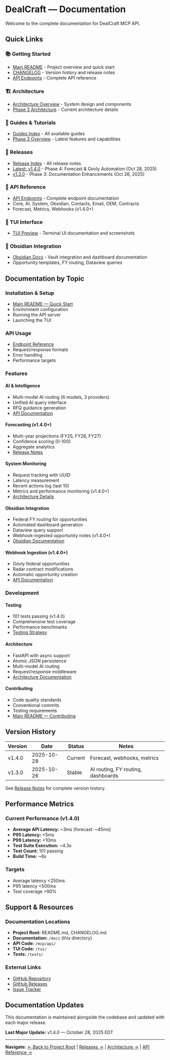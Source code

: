 # DealCraft — Documentation

Welcome to the complete documentation for DealCraft MCP API.

## Quick Links

### 📚 Getting Started
- [Main README](../README.md) - Project overview and quick start
- [CHANGELOG](../CHANGELOG.md) - Version history and release notes
- [API Endpoints](api/endpoints.md) - Complete API reference

### 🏗️ Architecture
- [Architecture Overview](architecture/) - System design and components
- [Phase 3 Architecture](architecture/phase3.md) - Current architecture details

### 📖 Guides & Tutorials
- [Guides Index](guides/) - All available guides
- [Phase 3 Overview](guides/phase3_overview.md) - Latest features and capabilities

### 🚀 Releases
- [Release Index](releases/) - All release notes
- [Latest: v1.4.0](releases/v1.4.0.md) - Phase 4: Forecast & Govly Automation (Oct 28, 2025)
- [v1.3.0](releases/) - Phase 3: Documentation Enhancements (Oct 26, 2025)

### 🔌 API Reference
- [API Endpoints](api/endpoints.md) - Complete endpoint documentation
- Core, AI, System, Obsidian, Contacts, Email, OEM, Contracts
- Forecast, Metrics, Webhooks (v1.4.0+)

### 🎨 TUI Interface
- [TUI Preview](tui/preview.md) - Terminal UI documentation and screenshots

### 📝 Obsidian Integration
- [Obsidian Docs](obsidian/) - Vault integration and dashboard documentation
- Opportunity templates, FY routing, Dataview queries

## Documentation by Topic

### Installation & Setup
- [Main README — Quick Start](../README.md#quick-start)
- Environment configuration
- Running the API server
- Launching the TUI

### API Usage
- [Endpoint Reference](api/endpoints.md)
- Request/response formats
- Error handling
- Performance targets

### Features

#### AI & Intelligence
- Multi-model AI routing (6 models, 3 providers)
- Unified AI query interface
- RFQ guidance generation
- [API Documentation](api/endpoints.md#ai--intelligence)

#### Forecasting (v1.4.0+)
- Multi-year projections (FY25, FY26, FY27)
- Confidence scoring (0-100)
- Aggregate analytics
- [Release Notes](releases/v1.4.0.md#1-forecast-hub-engine)

#### System Monitoring
- Request tracking with UUID
- Latency measurement
- Recent actions log (last 10)
- Metrics and performance monitoring (v1.4.0+)
- [Architecture Details](architecture/phase3.md#monitoring--observability)

#### Obsidian Integration
- Federal FY routing for opportunities
- Automated dashboard generation
- Dataview query support
- Webhook-ingested opportunity notes (v1.4.0+)
- [Obsidian Documentation](obsidian/)

#### Webhook Ingestion (v1.4.0+)
- Govly federal opportunities
- Radar contract modifications
- Automatic opportunity creation
- [API Documentation](api/endpoints.md#webhook-ingestion-v140)

### Development

#### Testing
- 101 tests passing (v1.4.0)
- Comprehensive test coverage
- Performance benchmarks
- [Testing Strategy](guides/phase3_overview.md#testing-strategy)

#### Architecture
- FastAPI with async support
- Atomic JSON persistence
- Multi-model AI routing
- Request/response middleware
- [Architecture Documentation](architecture/)

#### Contributing
- Code quality standards
- Conventional commits
- Testing requirements
- [Main README — Contributing](../README.md#contributing)

## Version History

| Version | Date | Status | Notes |
|---------|------|--------|-------|
| v1.4.0 | 2025-10-28 | Current | Forecast, webhooks, metrics |
| v1.3.0 | 2025-10-26 | Stable | AI routing, FY routing, dashboards |

See [Release Notes](releases/) for complete version history.

## Performance Metrics

### Current Performance (v1.4.0)
- **Average API Latency:** ~3ms (forecast: ~45ms)
- **P95 Latency:** <5ms
- **P99 Latency:** <10ms
- **Test Suite Execution:** ~4.3s
- **Test Count:** 101 passing
- **Build Time:** ~6s

### Targets
- Average latency <250ms
- P95 latency <500ms
- Test coverage >90%

## Support & Resources

### Documentation Locations
- **Project Root:** README.md, CHANGELOG.md
- **Documentation:** `/docs` (this directory)
- **API Code:** `/mcp/api/`
- **TUI Code:** `/tui/`
- **Tests:** `/tests/`

### External Links
- [GitHub Repository](https://github.com/routerjoe/DealCraft)
- [GitHub Releases](https://github.com/routerjoe/DealCraft/releases)
- [Issue Tracker](https://github.com/routerjoe/DealCraft/issues)

## Documentation Updates

This documentation is maintained alongside the codebase and updated with each major release.

**Last Major Update:** v1.4.0 — October 28, 2025 EDT

---

**Navigate:** [← Back to Project Root](../README.md) | [Releases →](releases/) | [Architecture →](architecture/) | [API Reference →](api/endpoints.md)